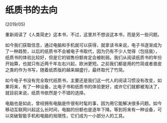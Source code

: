 # 纸质书的去向

(2019/05)

重新阅读了《人类简史》这本书，不过，这里并不想谈这本书，而是另一些问题。

如今我们获取信息，通过电脑和手机就可以获得，就拿读书来说，电子书逐渐成为了一种趋势，以后的纸质书不会被电子书取代，因为仍有不少人觉得（包括我），纸质书的体验比较好，但是它的销售份额肯定会被削弱。我们从阅读纸质书的年份开始算，也就只有近两千年左右兴起，欧洲更短。之前我们都是用的竹简或者兽皮之类的作为书写，随着纸质版的越来越盛行，最终取代了竹简。

如今电子书没有完全取代纸质书，主要还是我们这一代人的阅读习惯没有改变，如果将来，有了一种设备，比电子书和纸质书的体验更好，或许它们就都被淘汰了，就目前来说，纸质书依然是个不错的选择。

电脑也是如此，曾经拥有电脑是件很有时髦的事，因为用它能解决很多问题。如今移动互联网兴起这么长时间，电脑的份额也是逐年下降。等到将来有一种设备，可以突破智能手机和电脑的局限性，它们成为一小部分人的工具。

